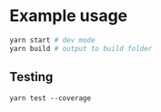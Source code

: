 # Example usage

```bash
yarn start # dev mode
yarn build # output to build folder
```

## Testing

```
yarn test --coverage
```
